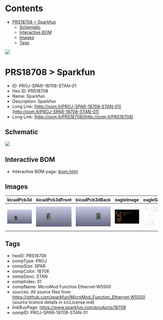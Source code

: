 



Contents
========

* [PRS18708 > Sparkfun](#prs18708--sparkfun)
	* [Schematic](#schematic)
	* [Interactive BOM](#interactive-bom)
	* [Images](#images)
	* [Tags](#tags)
  
![][im]
# PRS18708 > Sparkfun

- ID: PROJ-SPAR-18708-STAN-01
- Hex ID: PRS18708
- Name: Sparkfun
- Description: Sparkfun
- Long Link: [http://oom.lt/PROJ-SPAR-18708-STAN-01](http://oom.lt/PROJ-SPAR-18708-STAN-01)
- Long Link: [http://oom.lt/PRS18708](http://oom.lt/PRS18708)

## Schematic
  
![][schem]
## Interactive BOM

- Interactive BOM page: [ibom.html](https://htmlpreview.github.io/?https://github.com/oomlout/oomlout_OOMP_projects/blob/main/PROJ-SPAR-18708-STAN-01/kicad/bom/ibom.html)

## Images
  
  

|kicadPcb3d|kicadPcb3dFront|kicadPcb3dBack|eagleImage|eagleSchemImage|
| :---: | :---: | :---: | :---: | :---: |
|[![kicadPcb3d](kicadPcb3d_140.png)](kicadPcb3d.png)|[![kicadPcb3dFront](kicadPcb3dFront_140.png)](kicadPcb3dFront.png)|[![kicadPcb3dBack](kicadPcb3dBack_140.png)](kicadPcb3dBack.png)|[![eagleImage](eagleImage_140.png)](eagleImage.png)|[![eagleSchemImage](eagleSchemImage_140.png)](eagleSchemImage.png)|

## Tags

- hexID: PRS18708
- oompType: PROJ
- oompSize: SPAR
- oompColor: 18708
- oompDesc: STAN
- oompIndex: 01
- oompName: MicroMod Function Ethernet-W5500
- sources: All source files from https://github.com/sparkfun/MicroMod_Function_Ethernet-W5500 (source licence details in srcLicense.md)
- linkBuyPage: https://www.sparkfun.com/products/18708
- oompID: PROJ-SPAR-18708-STAN-01



[im]: kicadPcb3d_450.png
[schem]: eagleSchemImage.png
